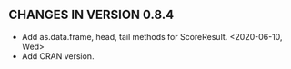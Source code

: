 CHANGES IN VERSION 0.8.4
------------------------

* Add as.data.frame, head, tail methods for ScoreResult. <2020-06-10, Wed>
* Add CRAN version.
